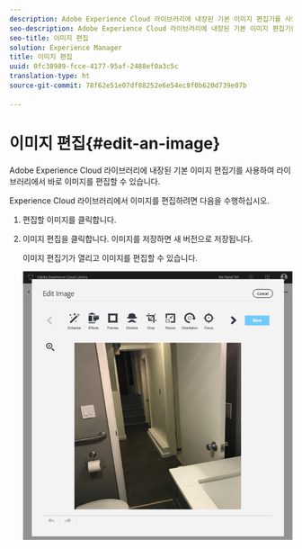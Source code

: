 ```yaml
---
description: Adobe Experience Cloud 라이브러리에 내장된 기본 이미지 편집기를 사용하여 라이브러리에서 바로 이미지를 편집할 수 있습니다.
seo-description: Adobe Experience Cloud 라이브러리에 내장된 기본 이미지 편집기를 사용하여 라이브러리에서 바로 이미지를 편집할 수 있습니다.
seo-title: 이미지 편집
solution: Experience Manager
title: 이미지 편집
uuid: 0fc38989-fcce-4177-95af-2488ef0a3c5c
translation-type: ht
source-git-commit: 78f62e51e07df88252e6e54ec8f0b620d739e07b

---
```



# 이미지 편집{#edit-an-image}

Adobe Experience Cloud 라이브러리에 내장된 기본 이미지 편집기를 사용하여 라이브러리에서 바로 이미지를 편집할 수 있습니다.

Experience Cloud 라이브러리에서 이미지를 편집하려면 다음을 수행하십시오.

1. 편집할 이미지를 클릭합니다.
1. 이미지 편집을 클릭합니다. 이미지를 저장하면 새 버전으로 저장됩니다.

   이미지 편집기가 열리고 이미지를 편집할 수 있습니다.

   ![](assets/library_image_editor.png)


